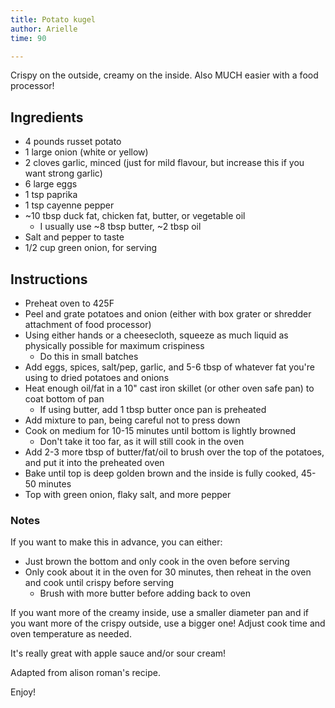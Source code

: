 ```yaml
---
title: Potato kugel
author: Arielle
time: 90

---
```


<!-- description -->

Crispy on the outside, creamy on the inside. Also MUCH easier with a food processor!

<section markdown="1">


## Ingredients

<!-- list the ingredients below -->

- 4 pounds russet potato 
- 1 large onion (white or yellow)
- 2 cloves garlic, minced (just for mild flavour, but increase this if you want strong garlic)
- 6 large eggs
- 1 tsp paprika
- 1 tsp cayenne pepper
- ~10 tbsp duck fat, chicken fat, butter, or vegetable oil
  - I usually use ~8 tbsp butter, ~2 tbsp oil
- Salt and pepper to taste
- 1/2 cup green onion, for serving

</section>

## Instructions

<!-- list the steps below -->

- Preheat oven to 425F
- Peel and grate potatoes and onion (either with box grater or shredder attachment of food processor)
- Using either hands or a cheesecloth, squeeze as much liquid as physically possible for maximum crispiness 
  - Do this in small batches
- Add eggs, spices, salt/pep, garlic, and 5-6 tbsp of whatever fat you're using to dried potatoes and onions
- Heat enough oil/fat in a 10" cast iron skillet (or other oven safe pan) to coat bottom of pan
  - If using butter, add 1 tbsp butter once pan is preheated 
- Add mixture to pan, being careful not to press down 
- Cook on medium for 10-15 minutes until bottom is lightly browned 
  - Don't take it too far, as it will still cook in the oven
- Add 2-3 more tbsp of butter/fat/oil to brush over the top of the potatoes, and put it into the preheated oven
- Bake until top is deep golden brown and the inside is fully cooked, 45-50 minutes
- Top with green onion, flaky salt, and more pepper

### Notes

<!-- write any loose notes below -->

If you want to make this in advance, you can either:

-  Just brown the bottom and only cook in the oven before serving
- Only cook about it in the oven for 30 minutes, then reheat in the oven and cook until crispy before serving
  - Brush with more butter before adding back to oven

If you want more of the creamy inside, use a smaller diameter pan and if you want more of the crispy outside, use a bigger one! Adjust cook time and oven temperature as needed.

It's really great with apple sauce and/or sour cream! 

Adapted from alison roman's recipe.

Enjoy!
